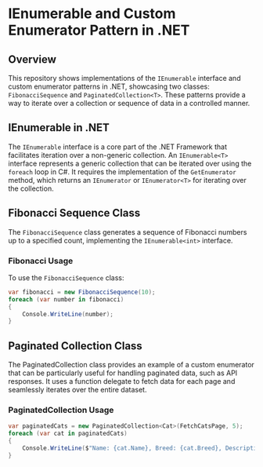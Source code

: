 ﻿# IEnumerable and Custom Enumerator Pattern in .NET

## Overview
This repository shows implementations of the `IEnumerable` interface and custom enumerator patterns in .NET, showcasing two classes: `FibonacciSequence` and `PaginatedCollection<T>`. These patterns provide a way to iterate over a collection or sequence of data in a controlled manner.

## IEnumerable in .NET
The `IEnumerable` interface is a core part of the .NET Framework that facilitates iteration over a non-generic collection. An `IEnumerable<T>` interface represents a generic collection that can be iterated over using the `foreach` loop in C#. It requires the implementation of the `GetEnumerator` method, which returns an `IEnumerator` or `IEnumerator<T>` for iterating over the collection.

## Fibonacci Sequence Class
The `FibonacciSequence` class generates a sequence of Fibonacci numbers up to a specified count, implementing the `IEnumerable<int>` interface.

### Fibonacci Usage
To use the `FibonacciSequence` class:

```csharp
var fibonacci = new FibonacciSequence(10);
foreach (var number in fibonacci)
{
    Console.WriteLine(number);
}
```
## Paginated Collection Class
The PaginatedCollection<T> class provides an example of a custom enumerator that can be particularly useful for handling paginated data, such as API responses. It uses a function delegate to fetch data for each page and seamlessly iterates over the entire dataset.

### PaginatedCollection<T> Usage
```csharp
var paginatedCats = new PaginatedCollection<Cat>(FetchCatsPage, 5);
foreach (var cat in paginatedCats)
{
    Console.WriteLine($"Name: {cat.Name}, Breed: {cat.Breed}, Description: {cat.Description}");
}
```